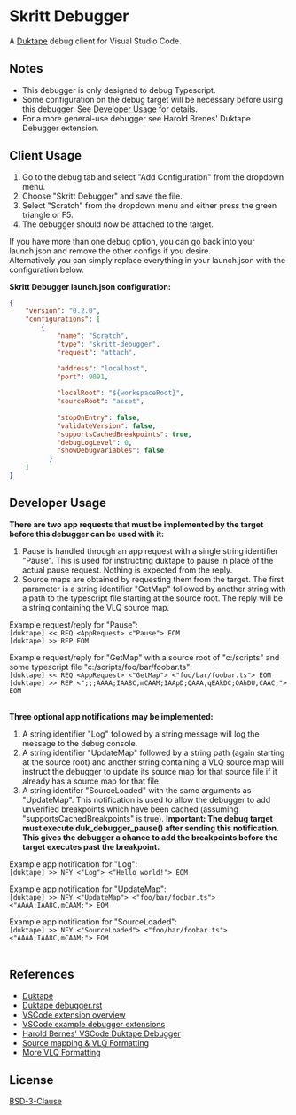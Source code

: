 # Skritt Debugger
A [Duktape](true/duktape.org) debug client for Visual Studio Code.

## Notes
- This debugger is only designed to debug Typescript.
- Some configuration on the debug target will be necessary before using this debugger. See [Developer Usage](#developer-usage) for details.
- For a more general-use debugger see Harold Brenes' Duktape Debugger extension.

## Client Usage
1. Go to the debug tab and select "Add Configuration" from the dropdown menu.
2. Choose "Skritt Debugger" and save the file.
3. Select "Scratch" from the dropdown menu and either press the green triangle or F5.
4. The debugger should now be attached to the target.

If you have more than one debug option, you can go back into your launch.json and remove the other configs if you desire.<br>
Alternatively you can simply replace everything in your launch.json with the configuration below.

__Skritt Debugger launch.json configuration:__
``` JSON
{
    "version": "0.2.0",
    "configurations": [   
        {
            "name": "Scratch",
            "type": "skritt-debugger",
            "request": "attach",

            "address": "localhost",
            "port": 9091,
            
            "localRoot": "${workspaceRoot}",
            "sourceRoot": "asset",
            
            "stopOnEntry": false,
            "validateVersion": false,
            "supportsCachedBreakpoints": true,
            "debugLogLevel": 0,
            "showDebugVariables": false
          }
    ]
}
```

## Developer Usage
__There are two app requests that must be implemented by the target before this debugger can be used with it:__
1. Pause is handled through an app request with a single string identifier "Pause". 
This is used for instructing duktape to pause in place of the actual pause request. 
Nothing is expected from the reply.
2. Source maps are obtained by requesting them from the target. 
The first parameter is a string identifier "GetMap" followed by another string with a 
path to the typescript file starting at the source root. The reply will be a string 
containing the VLQ source map.

Example request/reply for "Pause":<br>
`[duktape] << REQ <AppRequest> <"Pause"> EOM`<br>
`[duktape] >> REP EOM`<br>

Example request/reply for "GetMap" with a source root of "c:/scripts" and some typescript file "c:/scripts/foo/bar/foobar.ts":<br>
`[duktape] << REQ <AppRequest> <"GetMap"> <"foo/bar/foobar.ts"> EOM`<br>
`[duktape] >> REP <";;;AAAA;IAA8C,mCAAM;IAApD;QAAA,qEAkDC;QAhDU,CAAC;"> EOM`<br><br>

__Three optional app notifications may be implemented:__
1. A string identifier "Log" followed by a string message will log the message to the debug console.
2. A string identifier "UpdateMap" followed by a string path (again starting at the source root) 
and another string containing a VLQ source map will instruct the debugger to update its 
source map for that source file if it already has a source map for that file.
3. A string identifer "SourceLoaded" with the same arguments as "UpdateMap". This notification
is used to allow the debugger to add unverified breakpoints which have been cached 
(assuming "supportsCachedBreakpoints" is true). __Important: The debug target must execute
duk_debugger_pause() after sending this notification. This gives the debugger a chance to
add the breakpoints before the target executes past the breakpoint.__ 

Example app notification for "Log":<br>
`[duktape] >> NFY <"Log"> <"Hello world!"> EOM`<br>

Example app notification for "UpdateMap":<br>
`[duktape] >> NFY <"UpdateMap"> <"foo/bar/foobar.ts"> <"AAAA;IAA8C,mCAAM;"> EOM`<br>

Example app notification for "SourceLoaded":<br>
`[duktape] >> NFY <"SourceLoaded"> <"foo/bar/foobar.ts"> <"AAAA;IAA8C,mCAAM;"> EOM`<br><br>

## References
- [Duktape](true/duktape.org)
- [Duktape debugger.rst](https://github.com/svaarala/duktape/blob/master/doc/debugger.rst)
- [VSCode extension overview](https://code.visualstudio.com/docs/extensions/overview)
- [VSCode example debugger extensions](https://code.visualstudio.com/docs/extensions/example-debuggers)
- [Harold Bernes' VSCode Duktape Debugger](https://github.com/harold-b/vscode-duktape-debug)
- [Source mapping & VLQ Formatting](https://www.thecssninja.com/javascript/source-mapping)
- [More VLQ Formatting](https://blogs.msdn.microsoft.com/davidni/2016/03/14/source-maps-under-the-hood-vlq-base64-and-yoda/)

## License
[BSD-3-Clause](https://opensource.org/licenses/BSD-3-Clause)